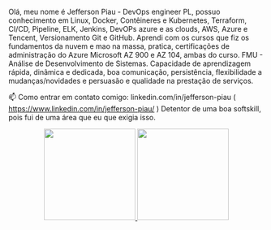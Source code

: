 Olá, meu nome é Jefferson Piau - DevOps engineer PL, possuo conhecimento em Linux, Docker, Contêineres e Kubernetes, Terraform, CI/CD, Pipeline, ELK, Jenkins, DevOPs azure e as clouds, AWS, Azure e Tencent, Versionamento Git e GitHub. Aprendi com os cursos que fiz os fundamentos da nuvem  e mao na massa, pratica, certificações de administração do Azure Microsoft AZ 900 e AZ 104, ambas do curso. FMU - Análise de Desenvolvimento de Sistemas. Capacidade de aprendizagem rápida, dinâmica e dedicada, boa comunicação, persistência, flexibilidade a mudanças/novidades e persuasão e qualidade na prestação de serviços.

📫 Como entrar em contato comigo: linkedin.com/in/jefferson-piau
( https://www.linkedin.com/in/jefferson-piau/ )
Detentor de uma boa softskill, pois fui de uma área que eu que exigia isso.

<div align="center">
  <a href="https://github.com/devjeffersonpiau">
  <img height="180em" src="https://github-readme-stats.vercel.app/api?username=devjeffersonpiau&show_icons=false&theme=dark&include_all_commits=true&count_private=true"/>
  <img height="180em" src="https://github-readme-stats.vercel.app/api/top-langs/?username=devjeffersonpiau&layout=compact&langs_count=7&theme=dark"/>
    </div>
 
